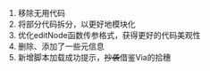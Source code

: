 1. 移除无用代码
2. 将部分代码拆分，以更好地模块化
3. 优化editNode函数传参格式，获得更好的代码美观性
4. 删除、添加了一些元信息
5. 新增脚本加载成功提示，~~抄袭~~借鉴Via的拾穗